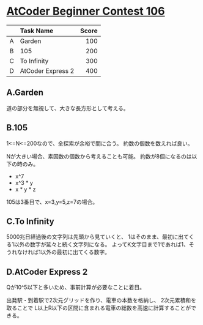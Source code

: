 # [AtCoder Beginner Contest 106](https://beta.atcoder.jp/contests/abc106/tasks)

| | Task Name | Score |
|:---:|:---|---:|
| A | Garden | 100 |
| B | 105 | 200 |
| C | To Infinity | 300 |
| D | AtCoder Express 2 | 400 |

## A.Garden
道の部分を無視して、大きな長方形として考える。

## B.105
1<=N<=200なので、全探索が余裕で間に合う。
約数の個数を数えれば良い。

Nが大きい場合、素因数の個数から考えることも可能。
約数が8個になるのは以下の時のみ。
- x^7
- x^3 * y
- x * y * z

105は3番目で、x=3,y=5,z=7の場合。

## C.To Infinity
5000兆日経過後の文字列は先頭から見ていくと、
1はそのまま、最初に出てくる1以外の数字が延々と続く文字列になる。
よってK文字目まで1であれば1、そうれなければ1以外の最初に出てくる数字。

## D.AtCoder Express 2
Qが10^5以下と多いため、事前計算が必要なことに着目。

出発駅・到着駅で2次元グリッドを作り、電車の本数を格納し、
2次元累積和を取ることで L以上R以下の区間に含まれる電車の総数を高速に計算することができる。


